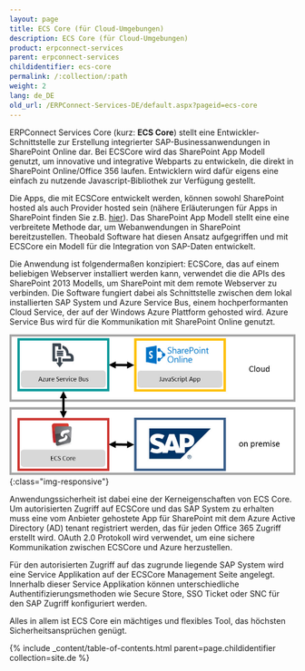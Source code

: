 ```yaml
---
layout: page
title: ECS Core (für Cloud-Umgebungen)
description: ECS Core (für Cloud-Umgebungen)
product: erpconnect-services
parent: erpconnect-services
childidentifier: ecs-core
permalink: /:collection/:path
weight: 2
lang: de_DE
old_url: /ERPConnect-Services-DE/default.aspx?pageid=ecs-core
---
```


ERPConnect Services Core (kurz: **ECS Core**) stellt eine Entwickler-Schnittstelle zur Erstellung integrierter SAP-Businessanwendungen in SharePoint Online dar. Bei ECSCore wird das SharePoint App Modell genutzt, um innovative und integrative Webparts zu entwickeln, die direkt in SharePoint Online/Office 356 laufen. Entwicklern wird dafür eigens eine einfach zu nutzende Javascript-Bibliothek zur Verfügung gestellt. 

Die Apps, die mit ECSCore entwickelt werden, können sowohl SharePoint hosted als auch Provider hosted sein (nähere Erläuterungen für Apps in SharePoint finden Sie z.B. [hier](https://docs.microsoft.com/de-de/sharepoint/dev/sp-add-ins/sharepoint-add-ins)). Das SharePoint App Modell stellt eine eine verbreitete Methode dar, um Webanwendungen in SharePoint bereitzustellen. Theobald Software hat diesen Ansatz aufgegriffen und mit ECSCore ein Modell für die Integration von SAP-Daten entwickelt. 

Die Anwendung ist folgendermaßen konzipiert: ECSCore, das auf einem beliebigen Webserver installiert werden kann, verwendet die die APIs des SharePoint 2013 Modells, um SharePoint mit dem remote Webserver zu verbinden. Die Software fungiert dabei als Schnittstelle zwischen dem lokal installierten SAP System und Azure Service Bus, einem hochperformanten Cloud Service, der auf der Windows Azure Plattform gehosted wird. Azure Service Bus wird für die Kommunikation mit SharePoint Online genutzt. 


![ecscore-architecture](/img/content/ecscore-architecture.jpg){:class="img-responsive"}

Anwendungssicherheit ist dabei eine der Kerneigenschaften von ECS Core. Um autorisierten Zugriff auf ECSCore und das SAP System zu erhalten muss eine vom Anbieter gehostete App für SharePoint mit dem Azure Active Directory (AD) tenant registriert werden, das für jeden Office 365 Zugriff erstellt wird. OAuth 2.0 Protokoll wird verwendet, um eine sichere Kommunikation zwischen ECSCore und Azure herzustellen.  

Für den autorisierten Zugriff auf das zugrunde liegende SAP System wird eine Service Applikation auf der ECSCore Management Seite angelegt. Innerhalb dieser Service Applikation können unterschiedliche Authentifizierungsmethoden wie Secure Store, SSO Ticket oder SNC für den SAP Zugriff konfiguriert werden.   

Alles in allem ist ECS Core ein mächtiges und flexibles Tool, das höchsten Sicherheitsansprüchen genügt.   

{% include _content/table-of-contents.html parent=page.childidentifier collection=site.de %}